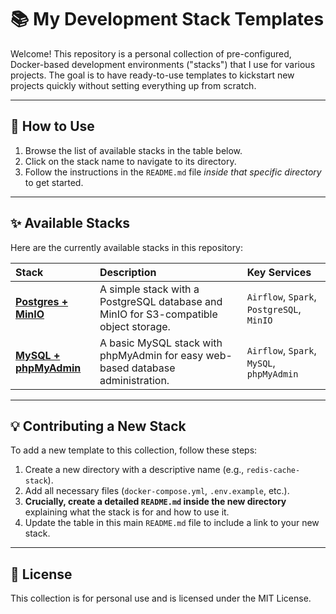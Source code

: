 # 📚 My Development Stack Templates

Welcome! This repository is a personal collection of pre-configured, Docker-based development environments ("stacks") that I use for various projects. The goal is to have ready-to-use templates to kickstart new projects quickly without setting everything up from scratch.



---
## 📂 How to Use

1.  Browse the list of available stacks in the table below.
2.  Click on the stack name to navigate to its directory.
3.  Follow the instructions in the `README.md` file *inside that specific directory* to get started.

---
## ✨ Available Stacks

Here are the currently available stacks in this repository:

| Stack | Description | Key Services |
| :--- | :--- | :--- |
| **[Postgres + MinIO](./postgres-minio/)** | A simple stack with a PostgreSQL database and MinIO for S3-compatible object storage. | `Airflow`, `Spark`, `PostgreSQL`, `MinIO` |
| **[MySQL + phpMyAdmin](./mysql-phpmyadmin/)** | A basic MySQL stack with phpMyAdmin for easy web-based database administration. | `Airflow`, `Spark`, `MySQL`, `phpMyAdmin` |

---
## 💡 Contributing a New Stack

To add a new template to this collection, follow these steps:

1.  Create a new directory with a descriptive name (e.g., `redis-cache-stack`).
2.  Add all necessary files (`docker-compose.yml`, `.env.example`, etc.).
3.  **Crucially, create a detailed `README.md` inside the new directory** explaining what the stack is for and how to use it.
4.  Update the table in this main `README.md` file to include a link to your new stack.

---
## 📄 License

This collection is for personal use and is licensed under the MIT License.

